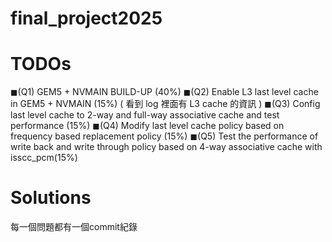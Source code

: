 # final_project2025

# TODOs
◼(Q1) GEM5 + NVMAIN BUILD-UP (40%)
◼(Q2) Enable L3 last level cache in GEM5 + NVMAIN (15%) ( 看到 log 裡面有 L3 cache 的資訊 )
◼(Q3) Config last level cache to 2-way and full-way associative cache and test performance (15%)
◼(Q4) Modify last level cache policy based on frequency based replacement policy (15%)
◼(Q5) Test the performance of write back and write through policy based on 4-way associative cache with isscc_pcm(15%) 

# Solutions
每一個問題都有一個commit紀錄
